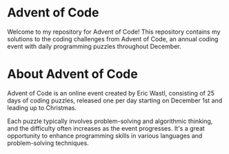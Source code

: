 # Advent of Code

Welcome to my repository for Advent of Code! This repository contains my solutions to the coding challenges from Advent of Code, an annual coding event with daily programming puzzles throughout December.

# About Advent of Code

Advent of Code is an online event created by Eric Wastl, consisting of 25 days of coding puzzles, released one per day starting on December 1st and leading up to Christmas.

Each puzzle typically involves problem-solving and algorithmic thinking, and the difficulty often increases as the event progresses. It's a great opportunity to enhance programming skills in various languages and problem-solving techniques.
